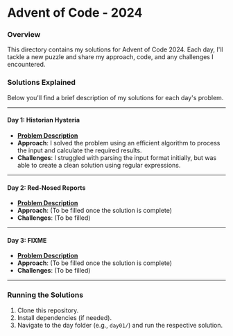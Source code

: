 # Advent of Code - 2024

### Overview
This directory contains my solutions for Advent of Code 2024. Each day, I'll tackle a new puzzle and share my approach, code, and any challenges I encountered.

### Solutions Explained
Below you'll find a brief description of my solutions for each day's problem.

---

#### **Day 1: Historian Hysteria**
- [**Problem Description**](https://adventofcode.com/2024/day/1)
- **Approach**: I solved the problem using an efficient algorithm to process the input and calculate the required results.
- **Challenges**: I struggled with parsing the input format initially, but was able to create a clean solution using regular expressions.

---

#### **Day 2: Red-Nosed Reports**
- [**Problem Description**](https://adventofcode.com/2024/day/2)
- **Approach**: (To be filled once the solution is complete)
- **Challenges**: (To be filled)

---

#### **Day 3: FIXME**
- [**Problem Description**](https://adventofcode.com/2024/day/3)
- **Approach**: (To be filled once the solution is complete)
- **Challenges**: (To be filled)

---

### Running the Solutions
1. Clone this repository.
2. Install dependencies (if needed).
3. Navigate to the day folder (e.g., `day01/`) and run the respective solution.
